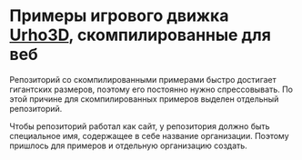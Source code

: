 # Примеры игрового движка [Urho3D](https://github.com/urho3d/Urho3D), скомпилированные для веб

Репозиторий со скомпилированными примерами быстро достигает гигантских размеров, поэтому его постоянно нужно спрессовывать.
По этой причине для скомпилированных примеров выделен отдельный репозиторий.

Чтобы репозиторий работал как сайт, у репозитория должно быть специальное имя, содержащее в себе название организации.
Поэтому пришлось для примеров и отдельную организацию создать.
